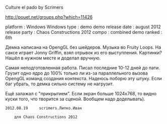  Culture el pado by Scrimers

http://pouet.net/groups.php?which=11426

platform : 	    Windows Windows
type : 	    demo demo
release date : 	august 2012
release party : 	Chaos Constructions 2012
compo : 	combined demo
ranked : 	6th

Демка написана на OpengGL без шейдеров.
Музыка во Fruity Loops. На саксе играет Jonny Griffin, взял отрывок из его выступления.
Картинки? Нашёл в нужном месте и доделал вручную.

Самая неподготовленная работа. Писал последние 10-12 дней до пати.
Грузит одно ядро до 100% только ли из-за параллельного вызова OpengGL команд создания контекста. Надеюсь поборю эту штуку.
Если баг убрать, то демка сильно систему не нагрузит.

Ещё залажал с "прикрытием". Если экран больше 1024х768, то видно куски того, что творится за сценой. Вообщем надо доделывать).



	2012.08.19     scrimers.Липко.Иван
	
		для Chaos Constructions 2012